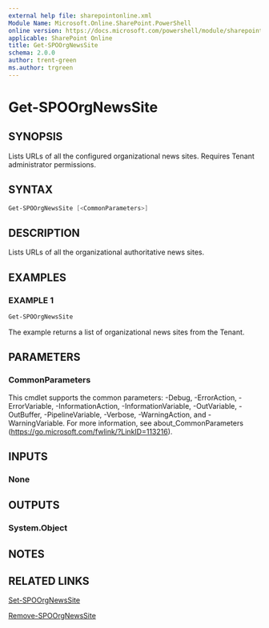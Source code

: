 ```yaml
---
external help file: sharepointonline.xml
Module Name: Microsoft.Online.SharePoint.PowerShell
online version: https://docs.microsoft.com/powershell/module/sharepoint-online/get-spoorgnewssite
applicable: SharePoint Online
title: Get-SPOOrgNewsSite
schema: 2.0.0
author: trent-green
ms.author: trgreen
---
```


# Get-SPOOrgNewsSite

## SYNOPSIS
Lists URLs of all the configured organizational news sites. Requires Tenant administrator permissions.


## SYNTAX

```powershell
Get-SPOOrgNewsSite [<CommonParameters>]
```

## DESCRIPTION
Lists URLs of all the organizational authoritative news sites.


## EXAMPLES

### EXAMPLE 1
```powershell
Get-SPOOrgNewsSite
```

The example returns a list of organizational news sites from the Tenant.


## PARAMETERS

### CommonParameters
This cmdlet supports the common parameters: -Debug, -ErrorAction, -ErrorVariable, -InformationAction, -InformationVariable, -OutVariable, -OutBuffer, -PipelineVariable, -Verbose, -WarningAction, and -WarningVariable. For more information, see about_CommonParameters (https://go.microsoft.com/fwlink/?LinkID=113216).

## INPUTS

### None

## OUTPUTS

### System.Object

## NOTES

## RELATED LINKS
[Set-SPOOrgNewsSite](Set-SPOOrgNewsSite.md)

[Remove-SPOOrgNewsSite](Remove-SPOOrgNewsSite.md)


